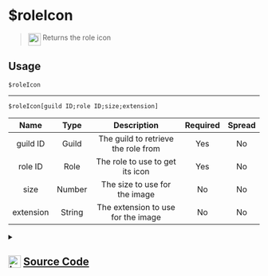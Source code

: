 # $roleIcon
> <img align="top" src="https://upload.wikimedia.org/wikipedia/commons/thumb/e/e4/Infobox_info_icon.svg/160px-Infobox_info_icon.svg.png?20150409153300" alt="image" width="25" height="auto"> Returns the role icon
## Usage
```
$roleIcon
```
---
```
$roleIcon[guild ID;role ID;size;extension]
```
| Name | Type | Description | Required | Spread
| :---: | :---: | :---: | :---: | :---: |
guild ID | Guild | The guild to retrieve the role from | Yes | No
role ID | Role | The role to use to get its icon | Yes | No
size | Number | The size to use for the image | No | No
extension | String | The extension to use for the image | No | No
<details>
<summary>
    
## <img align="top" src="https://cdn4.iconfinder.com/data/icons/iconsimple-logotypes/512/github-512.png" alt="image" width="25" height="auto">  [Source Code](https://github.com/tryforge/ForgeScript-V2/blob/main/src/native/roleIcon.ts)
    
</summary>
    
```ts
import { ImageExtension, ImageSize } from "discord.js"
import { ArgType, NativeFunction, Return } from "../structures"

export default new NativeFunction({
    name: "$roleIcon",
    version: "1.0.0",
    description: "Returns the role icon",
    brackets: false,
    args: [
        {
            name: "guild ID",
            description: "The guild to retrieve the role from",
            rest: false,
            required: true,
            type: ArgType.Guild
        },
        {
            name: "role ID",
            description: "The role to use to get its icon",
            rest: false,
            required: true,
            pointer: 0,
            type: ArgType.Role
        },
        {
            name: "size",
            description: "The size to use for the image",
            rest: false,
            type: ArgType.Number
        },
        {
            name: "extension",
            description: "The extension to use for the image",
            rest: false,
            type: ArgType.String
        }
    ],
    unwrap: true,
    execute(ctx, [ guild, role, size, ext ]) {
        return Return.success(
            (role ?? ctx.role)?.iconURL({
                extension: ext as ImageExtension || undefined,
                size: size as ImageSize || 2048
            })
        )
    },
})
```
    
</details>